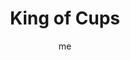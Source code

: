 ---
# basics
title     		 : "King of Cups"
token					 : 'cups-14'
card_type			 : '' # major, minor, court
layout				 : "tarot-card"
author    		 : 'me'
one_liner 		 : ""
images				 : ['/assets/images/tarot/rws/rw-cups-14.jpg']
keywords			 : ['wisdom', 'diplomacy', 'restraint', 'composure']
url						 : 'tarot/cards/cups-14'
aliases				 : []

personality    : "The King of Cups can represent anyone who tends to control (King) emotional and spiritual responses (Cups). The King may also represent the tendency to be more sober than emotional, or the need to maintain order in the face of an overwhelming situation."

meaning_light  : "Keeping a stiff upper lip. Being brave and clear in the face of adverse circumstances. Sharing experience as a way of comforting others. Making fair and empathetic decisions. Honoring the spirit, not just the letter, of the law."

meaning_shadow : "Allowing yourself to become rigid and unemotional. Making unfair decisions based on a hidden agenda. Making decisions without regard for their emotional impact on others. Abusing spiritual authority. Using emotional or spiritual leverage to exercise unhealthy control over others."

# more detail
correspondence_element 			: "Fire"
correspondence_affirmation 	: "I strive to be stable and fair-minded."
correspondence_story 				: "The main character must suppress or control an emotional response in order to complete a difficult task."

advice_relationships 	 : "Without adopting a “poker face,” some situations call for a little restraint. Calm down. Consider the other side’s arguments. Walk in the shoes of your partner or friend. Give strong emotions time to subside before taking action you may regret later."

advice_work 					 : "When everyone is running in circles and screaming, someone has to step forward, exercise restraint, and draw attention back to the work that remains. Refuse to be drawn into rumor-mongering and petty disagreements. Remain neutral, fair, and focused."

advice_spirituality 	 : "A deeper sense of Spirit should move us to greater service. Let wisdom guide you to a ministry that makes sense in terms of your life and your world. Consider taking on the role of a counselor or mentor. Use your experiences to help others mature."

advice_personal_growth : "The time has come to assume a leadership role, using your experiences to guide others. Find a way to give back some of what you’ve been given. You have more wisdom than you know; draw on newfound maturity to come to the aid of a cause greater than yourself."

advice_fortune_telling : "This card represents an older man with a gentle, sensitive presence, likely born between February 9th and March 10th, who is known for his fairness and tolerance."

questions	: ["What wise person could be consulted for good advice?", "How can I make sure I’m being as objective and fair as possible?", "To what extent am I capable of keeping a 'stiff upper lip?'", "What might happen if you elevated yourself above your conflicting emotions and saw things more clearly?", "How might shutting out the source of emotional noise and doubt help you make contact with what you really feel?"]

# referenced in the symbols.toml data file
symbols	  : ['king', 'cups', 'watery-throne', 'turbulent-seas']

# metadata
---